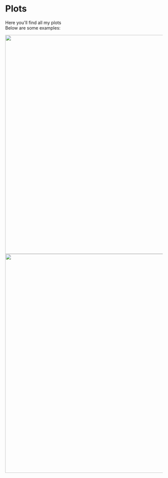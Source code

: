 # Plots
Here you'll find all my plots <br>
Below are some examples:

<img src="https://github.com/alxhntl/Charts/blob/779373480d224add480a359d43c5fe8e1c331f8f/img/democracy_hungary/democracy_hungary.png" width="1000" height="700"/>

<img src="https://github.com/alxhntl/My-Plots/blob/88fd5a54ff1fc1ff3011aa173d41f69e25db4140/plots/west_wing_imdb/west_wing_imdb.png" width="1000" height="700"/>


